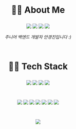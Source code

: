 # <p align="center"> 👩‍💼 About Me </p>

<p align="center">
<a href="https://www.notion.so/s-Notion-40536c7e3ce041cc966744768af11fb0" target="_blank"><img src="https://img.shields.io/badge/Notion-000000?style=flat-square&logo=notion&logoColor=white"/></a> <a href="https://github.com/angyeongjin" target="_blank"><img src="https://img.shields.io/badge/Github-181717?style=flat-square&logo=github&logoColor=white"/></a> <a href="mailto:akj0426@gmail.com" target="_blank"><img src="https://img.shields.io/badge/Gmail-EA4335?style=flat-square&logo=gmail&logoColor=white"/></a> <a href="https://leetcode.com/glassesjin" target="_blank"><img src="https://img.shields.io/badge/LeetCode-FFA116?style=flat-square&logo=leetcode&logoColor=white"/></a>
</p>

<p align="center"><i>
주니어 백엔드 개발자 안경진입니다 :)
</i></p>
&nbsp;


# <p align="center"> 👩‍💻 Tech Stack </p>
 
<p align="center">
<img src="https://img.shields.io/badge/Java-F0763F?style=flat-square&logo=java&logoColor=white"/> <img src="https://img.shields.io/badge/SpringBoot-6DB33F?style=flat-square&logo=spring&logoColor=white"/> <img src="https://img.shields.io/badge/Mysql-4479A1?style=flat-square&logo=mysql&logoColor=white"/> <img src="https://img.shields.io/badge/AWS-232F3E?style=flat-square&logo=amazon-aws&logoColor=white"/>
</p>
&nbsp;

<p align="center">
<img src="https://img.shields.io/badge/Kotlin-0095D5?style=flat-square&logo=kotlin&logoColor=white"/> <img src="https://img.shields.io/badge/Python-3776AB?style=flat-square&logo=python&logoColor=white"/> <img src="https://img.shields.io/badge/JavaScript-F7DF1E?style=flat-square&logo=javascript&logoColor=white"/> <img src="https://img.shields.io/badge/Vue.js-4FC08D?style=flat-square&logo=vue-dot-js&logoColor=white"/> <img src="https://img.shields.io/badge/html-E34F26?style=flat-square&logo=html5&logoColor=white"/> <img src="https://img.shields.io/badge/css-1572B6?style=flat-square&logo=css3&logoColor=white"/> <img src="https://img.shields.io/badge/Redis-DC382D?style=flat-square&logo=redis&logoColor=white"/>
</p>
&nbsp;

<p align="center">
<img src="https://github-readme-stats.vercel.app/api?username=angyeongjin&hide=contribs,issues&count_private=true"/>
</p>
